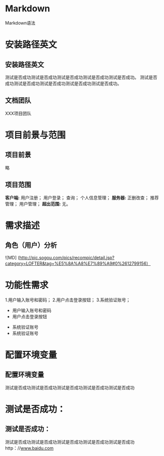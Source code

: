 # Markdown
Markdown语法
#	安装路径英文
## 安装路径英文
  测试是否成功测试是否成功测试是否成功测试是否成功测试是否成功。
  测试是否成功测试是否成功测试是否成功测试是否成功测试是否成功。
## 文档团队 
  XXX项目团队
# 项目前景与范围
## 项目前景
  略
## 项目范围
**客户端:**
  用户注册；
  用户登录；
  查询；
  个人信息管理；
**服务器:**
  正删改查；
  推荐管理；
  用户管理；
**超出范围:**
   无。
# 需求描述
## 角色（用户）分析
![MD] (http://pic.sogou.com/pics/recompic/detail.jsp?category=LOFTER&tag=%E5%8A%A8%E7%89%A9#0%2612799156）
# 功能性需求
1.用户输入账号和密码； 
2.用户点击登录按钮；
3.系统验证账号；

- 用户输入账号和密码
- 用户点击登录按钮
+ 系统验证账号
+ 系统验证账号
# 配置环境变量
## 配置环境变量
  测试是否成功测试是否成功测试是否成功测试是否成功测试是否成功
# 测试是否成功：
## 测试是否成功：
  测试是否成功测试是否成功测试是否成功测试是否成功测试是否成功
  http：//www.baidu.com
